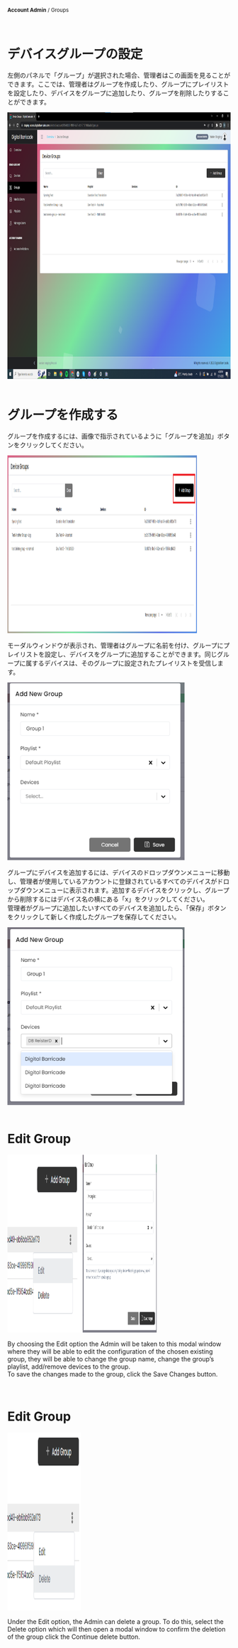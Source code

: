 <small><b>Account Admin</b> / Groups</small>

<br />
<h1>デバイスグループの設定</h1>
<div class="description">
    <p>
        左側のパネルで「グループ」が選択された場合、管理者はこの画面を見ることができます。ここでは、管理者はグループを作成したり、グループにプレイリストを設定したり、デバイスをグループに追加したり、グループを削除したりすることができます。
    </p>
    <img class="center" src="/images/image301.png" alt="device_config"  width="100%" height="600">
</div>

<br />
<h1>グループを作成する</h1>
<div class="description">
    <p> 
        グループを作成するには、画像で指示されているように「グループを追加」ボタンをクリックしてください。
    </p>
    <img src="/images/image302.png" alt="create_device_config"  width="85%" height="400">
   <p> 
        モーダルウィンドウが表示され、管理者はグループに名前を付け、グループにプレイリストを設定し、デバイスをグループに追加することができます。同じグループに属するデバイスは、そのグループに設定されたプレイリストを受信します。
    </p>
    <img src="/images/304.png" alt="add_device_config"  width="400" height="400">
    <p> 
        グループにデバイスを追加するには、デバイスのドロップダウンメニューに移動し、管理者が使用しているアカウントに登録されているすべてのデバイスがドロップダウンメニューに表示されます。追加するデバイスをクリックし、グループから削除するにはデバイス名の横にある「x」をクリックしてください。
    <br />
        管理者がグループに追加したいすべてのデバイスを追加したら、「保存」ボタンをクリックして新しく作成したグループを保存してください。
    </p>
    <img src="/images/image305.png" alt="create_device_config"  width="400" height="400">
  
</div>

<br />
<h1>Edit Group</h1>
<div class="description">
    <img src="/images/image308.png" alt="edit_device_config"  width="33%" height="400">
    <img src="/images/image309.png" alt="edit_device_config"  width="33%" height="400">
    <p> 
       By choosing the Edit option the Admin will be taken to this modal window where they will be able to edit the configuration of the chosen existing group, they will be able to change the group name, change the group’s playlist, add/remove devices to the group.
    <br />
        To save the changes made to the group, click the Save Changes button.
    </p>
</div>

<br />
<h1>Edit Group</h1>
<div class="description">
    <img src="/images/image310.png" alt="edit_device_config"  width="33%" height="400">
    <p> 
       Under the Edit option, the Admin can delete a group. To do this, select the Delete option which will then open a modal window to confirm the deletion of the group click the Continue delete button.
    </p>
</div>
